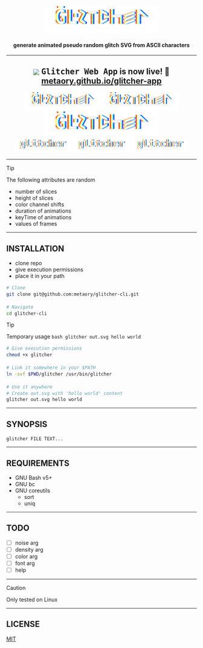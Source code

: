 <div align="center">
  <img src=".github/logo.svg" width="60%"/>
  <h4>generate animated pseudo random glitch SVG from ASCII characters</h4>
</div>

---

<div align="center">
  <h2>
    <img valign="middle" src="https://raw.githubusercontent.com/metaory/glitcher-app/refs/heads/master/public/logo.svg" width="100px" />
    <kbd>Glitcher Web App</kbd> is now live! 🎉
    <br>
    <a href="https://metaory.github.io/glitcher-app/" target="_blank">metaory.github.io/glitcher-app</a>
  </h2>
</div>

<div align="center">
  <img src=".github/log1.svg" width="40%" />
  <img src=".github/log2.svg" width="40%" />
</div>
<div align="center">
  <img src=".github/log3.svg" width="60%" />
</div>
<div align="center">
  <img src=".github/dem1.svg" width="30%" />
  <img src=".github/dem2.svg" width="30%" />
  <img src=".github/dem3.svg" width="30%" />
</div>

---

> [!TIP]
> The following attributes are random
>
> - number of slices
> - height of slices
> - color channel shifts
> - duration of animations
> - keyTime of animations
> - values of frames

---

INSTALLATION
------------

- clone repo
- give execution permissions
- place it in your path

```sh
# Clone
git clone git@github.com:metaory/glitcher-cli.git

# Navigate
cd glitcher-cli
```

> [!TIP]
> Temporary usage
> `bash glitcher out.svg hello world`

```sh
# Give execution permissions
chmod +x glitcher

# Link it somewhere in your $PATH
ln -svf $PWD/glitcher /usr/bin/glitcher

# Use it anywhere
# Create out.svg with 'hello world' content
glitcher out.svg hello world
```

---

SYNOPSIS
--------

	glitcher FILE TEXT...

---

REQUIREMENTS
------------

- GNU Bash v5+
- GNU bc
- GNU coreutils
  - sort
  - uniq

---

TODO
----

- [ ] noise arg
- [ ] density arg
- [ ] color arg
- [ ] font arg
- [ ] help

---

> [!CAUTION]
> Only tested on Linux


---

LICENSE
-------

[MIT](LICENSE)
